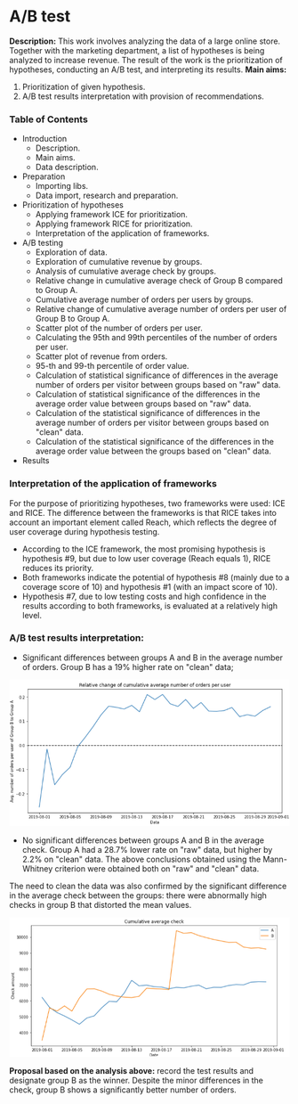 # A/B test
**Description:** This work involves analyzing the data of a large online store. Together with the marketing department, a list of hypotheses is being analyzed to increase revenue. The result of the work is the prioritization of hypotheses, conducting an A/B test, and interpreting its results.
**Main aims:** 
1. Prioritization of given hypothesis.
2. A/B test results interpretation with provision of recommendations.

### Table of Contents

- Introduction
  - Description.
  - Main aims.
  - Data description.
- Preparation
  - Importing libs.
  - Data import, research and preparation.
- Prioritization of hypotheses
  - Applying framework ICE for prioritization.
  - Applying framework RICE for prioritization.
  - Interpretation of the application of frameworks.
- A/B testing
  - Exploration of data.
  - Exploration of cumulative revenue by groups.
  - Analysis of cumulative average check by groups.
  - Relative change in cumulative average check of Group B compared to Group A.
  - Cumulative average number of orders per users by groups.
  - Relative change of cumulative average number of orders per user of Group B to Group A.
  - Scatter plot of the number of orders per user.
  - Calculating the 95th and 99th percentiles of the number of orders per user.
  - Scatter plot of revenue from orders.
  - 95-th and 99-th percentile of order value.
  - Calculation of statistical significance of differences in the average number of orders per visitor between groups based on "raw" data.
  - Calculation of statistical significance of the differences in the average order value between groups based on "raw" data.
  - Calculation of the statistical significance of differences in the average number of orders per visitor between groups based on "clean" data.
  - Calculation of the statistical significance of the differences in the average order value between the groups based on "clean" data.
- Results

### Interpretation of the application of frameworks 
For the purpose of prioritizing hypotheses, two frameworks were used: ICE and RICE. The difference between the frameworks is that RICE takes into account an important element called Reach, which reflects the degree of user coverage during hypothesis testing.

* According to the ICE framework, the most promising hypothesis is hypothesis #9, but due to low user coverage (Reach equals 1), RICE reduces its priority.
* Both frameworks indicate the potential of hypothesis #8 (mainly due to a coverage score of 10) and hypothesis #1 (with an impact score of 10).
* Hypothesis #7, due to low testing costs and high confidence in the results according to both frameworks, is evaluated at a relatively high level.


### A/B test results interpretation:
* Significant differences between groups A and B in the average number of orders. Group B has a 19% higher rate on "clean" data;

<p align="center">
  <img src="https://github.com/AntonMiniazev/YaP_projects/blob/main/4.%20Online_Retail_AB_test/imgs/Orders.png" />
</p>

* No significant differences between groups A and B in the average check. Group A had a 28.7% lower rate on "raw" data, but higher by 2.2% on "clean" data. The above conclusions obtained using the Mann-Whitney criterion were obtained both on "raw" and "clean" data. 
 
The need to clean the data was also confirmed by the significant difference in the average check between the groups: there were abnormally high checks in group B that distorted the mean values.

<p align="center">
  <img src="https://github.com/AntonMiniazev/YaP_projects/blob/main/4.%20Online_Retail_AB_test/imgs/Check.png" />
</p>

<b>Proposal based on the analysis above:</b> record the test results and designate group B as the winner. Despite the minor differences in the check, group B shows a significantly better number of orders.

